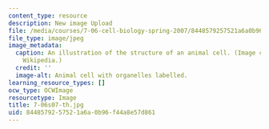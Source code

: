 ```yaml
---
content_type: resource
description: New image Upload
file: /media/courses/7-06-cell-biology-spring-2007/8448579257521a6a0b96f44a8e57d861_7-06s07-th.jpg
file_type: image/jpeg
image_metadata:
  caption: An illustration of the structure of an animal cell. (Image courtesy of
    Wikipedia.)
  credit: ''
  image-alt: Animal cell with organelles labelled.
learning_resource_types: []
ocw_type: OCWImage
resourcetype: Image
title: 7-06s07-th.jpg
uid: 84485792-5752-1a6a-0b96-f44a8e57d861
---
```

